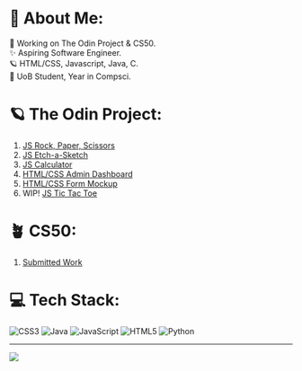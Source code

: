 # 💫 About Me:
🔭 Working on The Odin Project & CS50.<br>✨ Aspiring Software Engineer.<br>🪐 HTML/CSS, Javascript, Java, C.<br>💫 UoB Student, Year in Compsci.

# 🪐 The Odin Project:

1. [JS Rock, Paper, Scissors](https://github.com/oriodev/rockpaperscissors)
2. [JS Etch-a-Sketch](https://github.com/oriodev/etch-a-sketch)
3. [JS Calculator](https://github.com/oriodev/myveryfunctionalcalculator)
4. [HTML/CSS Admin Dashboard](https://github.com/oriodev/admindashboard)
5. [HTML/CSS Form Mockup](https://github.com/oriodev/mockupform)
6. WIP! [JS Tic Tac Toe](https://github.com/oriodev/tictactoe)

# 🪴 CS50:

1. [Submitted Work](https://github.com/code50/93719767)

# 💻 Tech Stack:
![CSS3](https://img.shields.io/badge/css3-%231572B6.svg?style=for-the-badge&logo=css3&logoColor=white) ![Java](https://img.shields.io/badge/java-%23ED8B00.svg?style=for-the-badge&logo=java&logoColor=white) ![JavaScript](https://img.shields.io/badge/javascript-%23323330.svg?style=for-the-badge&logo=javascript&logoColor=%23F7DF1E) ![HTML5](https://img.shields.io/badge/html5-%23E34F26.svg?style=for-the-badge&logo=html5&logoColor=white) ![Python](https://img.shields.io/badge/python-3670A0?style=for-the-badge&logo=python&logoColor=ffdd54)

---
[![](https://visitcount.itsvg.in/api?id=oriodev&icon=0&color=0)](https://visitcount.itsvg.in)

<!-- Proudly created with GPRM ( https://gprm.itsvg.in ) -->
